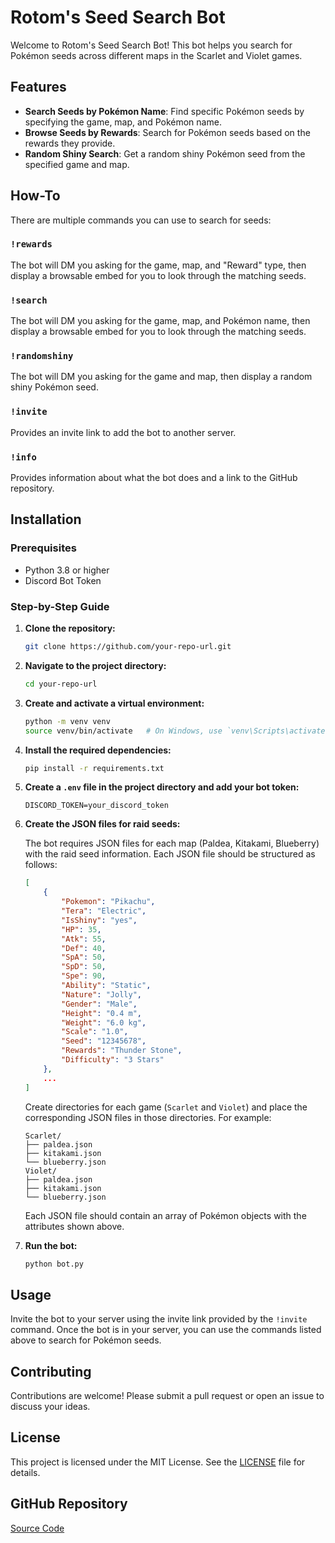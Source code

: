 # Rotom's Seed Search Bot

Welcome to Rotom's Seed Search Bot! This bot helps you search for Pokémon seeds across different maps in the Scarlet and Violet games.

## Features

- **Search Seeds by Pokémon Name**: Find specific Pokémon seeds by specifying the game, map, and Pokémon name.
- **Browse Seeds by Rewards**: Search for Pokémon seeds based on the rewards they provide.
- **Random Shiny Search**: Get a random shiny Pokémon seed from the specified game and map.

## How-To

There are multiple commands you can use to search for seeds:

### `!rewards`
The bot will DM you asking for the game, map, and "Reward" type, then display a browsable embed for you to look through the matching seeds.

### `!search`
The bot will DM you asking for the game, map, and Pokémon name, then display a browsable embed for you to look through the matching seeds.

### `!randomshiny`
The bot will DM you asking for the game and map, then display a random shiny Pokémon seed.

### `!invite`
Provides an invite link to add the bot to another server.

### `!info`
Provides information about what the bot does and a link to the GitHub repository.

## Installation

### Prerequisites

- Python 3.8 or higher
- Discord Bot Token

### Step-by-Step Guide

1. **Clone the repository:**
    ```bash
    git clone https://github.com/your-repo-url.git
    ```

2. **Navigate to the project directory:**
    ```bash
    cd your-repo-url
    ```

3. **Create and activate a virtual environment:**
    ```bash
    python -m venv venv
    source venv/bin/activate   # On Windows, use `venv\Scripts\activate`
    ```

4. **Install the required dependencies:**
    ```bash
    pip install -r requirements.txt
    ```

5. **Create a `.env` file in the project directory and add your bot token:**
    ```env
    DISCORD_TOKEN=your_discord_token
    ```

6. **Create the JSON files for raid seeds:**

    The bot requires JSON files for each map (Paldea, Kitakami, Blueberry) with the raid seed information. Each JSON file should be structured as follows:

    ```json
    [
        {
            "Pokemon": "Pikachu",
            "Tera": "Electric",
            "IsShiny": "yes",
            "HP": 35,
            "Atk": 55,
            "Def": 40,
            "SpA": 50,
            "SpD": 50,
            "Spe": 90,
            "Ability": "Static",
            "Nature": "Jolly",
            "Gender": "Male",
            "Height": "0.4 m",
            "Weight": "6.0 kg",
            "Scale": "1.0",
            "Seed": "12345678",
            "Rewards": "Thunder Stone",
            "Difficulty": "3 Stars"
        },
        ...
    ]
    ```

    Create directories for each game (`Scarlet` and `Violet`) and place the corresponding JSON files in those directories. For example:

    ```
    Scarlet/
    ├── paldea.json
    ├── kitakami.json
    └── blueberry.json
    Violet/
    ├── paldea.json
    ├── kitakami.json
    └── blueberry.json
    ```

    Each JSON file should contain an array of Pokémon objects with the attributes shown above.

7. **Run the bot:**
    ```bash
    python bot.py
    ```

## Usage

Invite the bot to your server using the invite link provided by the `!invite` command. Once the bot is in your server, you can use the commands listed above to search for Pokémon seeds.

## Contributing

Contributions are welcome! Please submit a pull request or open an issue to discuss your ideas.

## License

This project is licensed under the MIT License. See the [LICENSE](LICENSE) file for details.

## GitHub Repository

[Source Code](https://github.com/your-repo-url)
